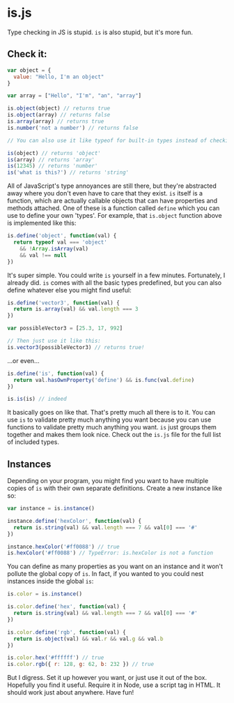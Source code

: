 # is.js

Type checking in JS is stupid. `is` is also stupid, but it's more fun.

## Check it:

```javascript
var object = {
  value: "Hello, I'm an object"
}

var array = ["Hello", "I'm", "an", "array"]

is.object(object) // returns true
is.object(array) // returns false
is.array(array) // returns true
is.number('not a number') // returns false

// You can also use it like typeof for built-in types instead of checking against a specific type

is(object) // returns 'object'
is(array) // returns 'array'
is(12345) // returns 'number'
is('what is this?') // returns 'string'
```

All of JavaScript's type annoyances are still there, but they're abstracted away where you don't even have to care that they exist. `is` itself is a function, which are actually callable objects that can have properties and methods attached. One of these is a function called `define` which you can use to define your own 'types'. For example, that `is.object` function above is implemented like this:

```javascript
is.define('object', function(val) {
  return typeof val === 'object'
    && !Array.isArray(val)
    && val !== null
})
```

It's super simple. You could write `is` yourself in a few minutes. Fortunately, I already did. `is` comes with all the basic types predefined, but you can also define whatever else you might find useful:

```javascript
is.define('vector3', function(val) {
  return is.array(val) && val.length === 3
})

var possibleVector3 = [25.3, 17, 992]

// Then just use it like this:
is.vector3(possibleVector3) // returns true!
```

...or even...

```javascript
is.define('is', function(val) {
  return val.hasOwnProperty('define') && is.func(val.define)
})

is.is(is) // indeed
```

It basically goes on like that. That's pretty much all there is to it. You can use `is` to validate pretty much anything you want because you can use functions to validate pretty much anything you want. `is` just groups them together and makes them look nice. Check out the `is.js` file for the full list of included types.

## Instances

Depending on your program, you might find you want to have multiple copies of `is` with their own separate definitions. Create a new instance like so:

```javascript
var instance = is.instance()

instance.define('hexColor', function(val) {
  return is.string(val) && val.length === 7 && val[0] === '#'
})

instance.hexColor('#ff0088') // true
is.hexColor('#ff0088') // TypeError: is.hexColor is not a function
```

You can define as many properties as you want on an instance and it won't pollute the global copy of `is`. In fact, if you wanted to you could nest instances inside the global `is`:

```javascript
is.color = is.instance()

is.color.define('hex', function(val) {
  return is.string(val) && val.length === 7 && val[0] === '#'
})

is.color.define('rgb', function(val) {
  return is.object(val) && val.r && val.g && val.b
})

is.color.hex('#ffffff') // true
is.color.rgb({ r: 128, g: 62, b: 232 }) // true
```

But I digress. Set it up however you want, or just use it out of the box. Hopefully you find it useful. Require it in Node, use a script tag in HTML. It should work just about anywhere. Have fun!